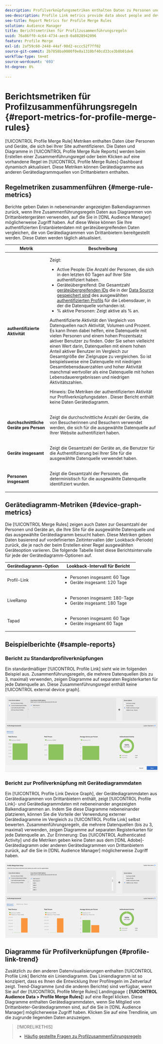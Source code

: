 ```yaml
---
description: Profilverknüpfungsmetriken enthalten Daten zu Personen und Geräten, die sich bei Ihrer Site authentifizieren. Die Daten und Diagramme in Profil-Link werden dynamisch aktualisiert, wenn Sie eine Zusammenführungsregel erstellen oder wenn Sie im Dashboard Profilzusammenführungsregeln auf eine vorhandene Regel klicken. Diese Metriken können Gerätediagramme aus anderen Gerätediagrammquellen von Drittanbietern enthalten.
seo-description: Profile Link metrics provide data about people and devices that authenticate to your site. The data and graphs in Profile Link update dynamically as you create a merge rules or when you click an existing rule from the Profile Merge Rules dashboard. These metrics can include device graph from other third-party device graph sources.
seo-title: Report Metrics for Profile Merge Rules
solution: Audience Manager
title: Berichtsmetriken für Profilzusammenführungsregeln
uuid: 76a86ff0-4c64-4734-aec0-0a8828942096
feature: Profile Merge
exl-id: 2af59c60-2448-44af-90d2-eccc52f7ff02
source-git-commit: 2b7858ba9000f0e0a1310bf40cd33ce3b0b01de6
workflow-type: tm+mt
source-wordcount: '693'
ht-degree: 0%

---
```


# Berichtsmetriken für Profilzusammenführungsregeln {#report-metrics-for-profile-merge-rules}

[!UICONTROL Profile Merge Rule] Metriken enthalten Daten über Personen und Geräte, die sich bei Ihrer Site authentifizieren. Die Daten und Diagramme in [!UICONTROL Profile Merge Rule Reports] werden beim Erstellen einer Zusammenführungsregel oder beim Klicken auf eine vorhandene Regel im [!UICONTROL Profile Merge Rules]-Dashboard dynamisch aktualisiert. Diese Metriken können Gerätediagramme aus anderen Gerätediagrammquellen von Drittanbietern enthalten.

## Regelmetriken zusammenführen {#merge-rule-metrics}

Berichte geben Daten in nebeneinander angezeigten Balkendiagrammen zurück, wenn Ihre Zusammenführungsregeln Daten aus Diagrammen von Drittanbietergeräten verwenden, auf die Sie in [!DNL Audience Manager] möglicherweise Zugriff haben. Auf diese Weise können Sie Ihre authentifizierten Erstanbieterdaten mit geräteübergreifenden Daten vergleichen, die von Gerätediagrammen von Drittanbietern bereitgestellt werden. Diese Daten werden täglich aktualisiert.

<table id="table_A7FB2F9804F84AC8A6DD05C0E6EE7555"> 
 <thead> 
  <tr> 
   <th colname="col1" class="entry"> Metrik </th> 
   <th colname="col2" class="entry"> Beschreibung </th> 
  </tr> 
 </thead>
 <tbody> 
  <tr> 
   <td colname="col1"> <p> <b><span class="wintitle"> authentifizierte Aktivität</span></b> </p> </td> 
   <td colname="col2"> <p>Zeigt: </p> 
    <ul id="ul_7F7373919A4A49028EF4BF7B28D9F8E9"> 
     <li id="li_FE2F93C496D64ED8928B3E522C9585EA"> <span class="wintitle"> Active People</span>: Die Anzahl der Personen, die sich in den letzten 60 Tagen auf Ihrer Site authentifiziert haben. </li> 
     <li id="li_60CFD26EE68B442683C0ED5FED1A79C8"> <span class="wintitle"> Geräteübergreifend</span>: Die Gesamtzahl <a href="merge-rules-start.md#create-data-source"> geräteübergreifenden IDs</a> die in der <a href="https://experienceleague.adobe.com/docs/audience-manager/user-guide/features/data-sources/manage-datasources.html"> Data Source gespeichert sind</a> des ausgewählten <a href="merge-rule-definitions.md"> authentifizierten Profils</a> für die Lebensdauer, in der die Datenquelle vorhanden ist. </li> 
     <li id="li_F2F07B6A326C4A18B79A0CF2C47D9677"> <span class="wintitle"> % aktive Personen</span>: Zeigt <span class="wintitle"> aktive </span> als % an. </li> 
    </ul> <p> <span class="wintitle"> Authentifizierte Aktivität </span> den Vergleich von Datenquellen nach Aktivität, Volumen und Prozent. Es kann Ihnen dabei helfen, eine Datenquelle mit vielen Personen und einem hohen Prozentsatz aktiver Benutzer zu finden. Oder Sie sehen vielleicht einen Wert darin, Datenquellen mit einem hohen Anteil aktiver Benutzer im Vergleich zur Gesamtgröße der Zielgruppe zu vergleichen. So ist beispielsweise eine Datenquelle mit niedrigen Gesamtlebensdauerzahlen und hoher Aktivität manchmal wertvoller als eine Datenquelle mit hohen Lebensdauerergebnissen und niedrigen Aktivitätszahlen. </p> <p> <p>Hinweis: Die Metriken der <span class="wintitle"> authentifizierten Aktivität </span> nur <span class="wintitle"> Profilverknüpfungsdaten </span>. Dieser Bericht enthält keine Daten <span class="wintitle"> Gerätediagramm</span>. </p> </p> </td> 
  </tr> 
  <tr> 
   <td colname="col1"> <p> <b><span class="wintitle"> durchschnittliche Geräte pro Person</span></b> </p> </td> 
   <td colname="col2"> <p> Zeigt die durchschnittliche Anzahl der Geräte, die von Besucherinnen und Besuchern verwendet werden, die sich für die ausgewählte Datenquelle auf Ihrer Website authentifiziert haben. </p> </td> 
  </tr> 
  <tr> 
   <td colname="col1"> <p> <b><span class="wintitle"> Geräte insgesamt</span></b> </p> </td> 
   <td colname="col2"> <p>Zeigt die Gesamtzahl der Geräte an, die Benutzer für die Authentifizierung bei Ihrer Site für die ausgewählte Datenquelle verwendet haben. </p> </td> 
  </tr> 
  <tr> 
   <td colname="col1"> <p> <b><span class="wintitle"> Personen insgesamt</span></b> </p> </td> 
   <td colname="col2"> <p>Zeigt die Gesamtzahl der Personen, die deterministisch für die ausgewählte Datenquelle identifiziert wurden. </p> </td> 
  </tr> 
 </tbody> 
</table>

## Gerätediagramm-Metriken {#device-graph-metrics}

Die [!UICONTROL Merge Rules] zeigen auch Daten zur Gesamtzahl der Personen und Geräte an, die Ihre Site für die ausgewählte Datenquelle und das ausgewählte Gerätediagramm besucht haben. Diese Metriken geben Daten basierend auf vordefinierten Zeitintervallen (der Lookback-Periode) zurück, die je nach der beim Erstellen einer Regel ausgewählten Geräteoption variieren. Die folgende Tabelle listet diese Berichtsintervalle für jede der Gerätediagramm-Optionen auf.

<table id="table_038983EBC71F4A55BBCA99212AC5DEE6"> 
 <thead> 
  <tr> 
   <th colname="col1" class="entry"> Gerätediagramm-Option </th> 
   <th colname="col2" class="entry"> Lookback-Intervall für Bericht </th> 
  </tr>
 </thead>
 <tbody> 
  <tr> 
   <td colname="col1"> <p><span class="wintitle"> Profil-Link</span> </p> </td> 
   <td colname="col2"> <p> 
     <ul id="ul_B2FF2341573840549FFB96579F537082"> 
      <li id="li_B37323C2F2434F41B407500AC5C15447">Personen insgesamt: 60 Tage </li> 
      <li id="li_08D911224A60418BBB3CFB4E70CE73D4">Geräte insgesamt: 120 Tage </li> 
     </ul> </p> </td> 
  </tr> 
  <tr> 
   <td colname="col1"> <p><span class="wintitle"> LiveRamp</span> </p> </td> 
   <td colname="col2"> <p> 
     <ul id="ul_2772F3AD7E1440789B635794ECDE8DFB"> 
      <li id="li_1432363829D64615B1D349A3722D6268">Personen insgesamt: 180-Tage </li> 
      <li id="li_D5C0E3CE92524B54BBD36C73A326292B">Geräte insgesamt: 180 Tage </li> 
     </ul> </p> </td> 
  </tr> 
  <tr> 
   <td colname="col1"> <p><span class="wintitle"> Tapad</span> </p> </td> 
   <td colname="col2"> <p> 
     <ul id="ul_274529DB58E6442E95C6AD89BECB1362"> 
      <li id="li_67102211A72A4E47AACFE5E369793C17">Personen insgesamt: 60 Tage </li> 
      <li id="li_3E8F3DA6A7B5487895A626674DA363A5">Geräte insgesamt 60 Tage </li> 
     </ul> </p> </td> 
  </tr> 
 </tbody> 
</table>

## Beispielberichte {#sample-reports}

### Bericht zu Standardprofilverknüpfungen

Ein standardmäßiger [!UICONTROL Profile Link] sieht wie im folgenden Beispiel aus. Zusammenführungsregeln, die mehrere Datenquellen (bis zu 3, maximal) verwenden, zeigen Diagramme auf separaten Registerkarten für jede Datenquelle an. Diese Zusammenführungsregel enthält keine [!UICONTROL external device graph].

![](assets/profile-link-metrics.png)

### Bericht zur Profilverknüpfung mit Gerätediagrammdaten

Ein [!UICONTROL Profile Link Device Graph], der Gerätediagrammdaten aus Gerätediagrammen von Drittanbietern enthält, zeigt [!UICONTROL Profile Link]- und Gerätediagrammdaten mit nebeneinander angezeigten Balkendiagrammen an. Indem Sie diese Diagramme nebeneinander platzieren, können Sie die Vorteile der Verwendung externer Gerätediagramme im Vergleich zu [!UICONTROL Profile Link] selbst bewerten. Zusammenführungsregeln, die mehrere Datenquellen (bis zu 3, maximal) verwenden, zeigen Diagramme auf separaten Registerkarten für jede Datenquelle an. Zur Erinnerung: Das [!UICONTROL Authenticated Activity] und die Metriken geben keine Daten aus dem [!DNL Adobe]-Gerätediagramm oder anderen Gerätediagrammen von Drittanbietern zurück, auf die Sie in [!DNL Audience Manager] möglicherweise Zugriff haben.

![](assets/profile-link-graph.png)

## Diagramme für Profilverknüpfungen {#profile-link-trend}

Zusätzlich zu den anderen Datenvisualisierungen enthalten [!UICONTROL Profile Link] Berichte ein Liniendiagramm. Das Liniendiagramm ist so konzipiert, dass es Ihnen die Entwicklung Ihrer Profilregeln im Zeitverlauf zeigt. Trend-Diagramme (und die anderen Berichte) sind verfügbar, wenn Sie auf der [!UICONTROL Profile Merge Rules] Landingpage ( **[!UICONTROL Audience Data > Profile Merge Rules]**) auf eine Regel klicken. Diese Diagramme enthalten Gerätediagrammdaten, wenn Sie Mitglied von Drittanbieter-Gerätediagrammen sind, auf die Sie in [!DNL Audience Manager] möglicherweise Zugriff haben. Klicken Sie auf eine Trendlinie, um die zugrunde liegenden Daten anzuzeigen.

>[!MORELIKETHIS]
>
>* [Häufig gestellte Fragen zu Profilzusammenführungsregeln](../../faq/faq-profile-merge.md)
